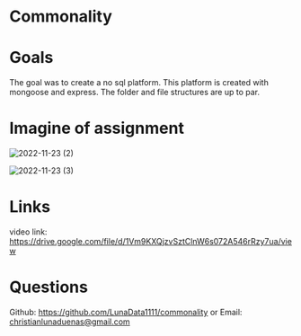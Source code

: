 # Commonality

# Goals

The goal was to create a no sql platform. This platform is created with mongoose and express. The folder and file structures are up to par.

# Imagine of assignment 
![2022-11-23 (2)](https://user-images.githubusercontent.com/106449993/203586109-edd20a94-094d-47a5-8fe1-24a7b2b7b862.png)

![2022-11-23 (3)](https://user-images.githubusercontent.com/106449993/203586204-aaeb084d-31bf-4c4b-a2c0-c1b85e5a3894.png)


# Links

video link: https://drive.google.com/file/d/1Vm9KXQjzvSztClnW6s072A546rRzy7ua/view


# Questions

Github: https://github.com/LunaData1111/commonality or Email: christianlunaduenas@gmail.com
